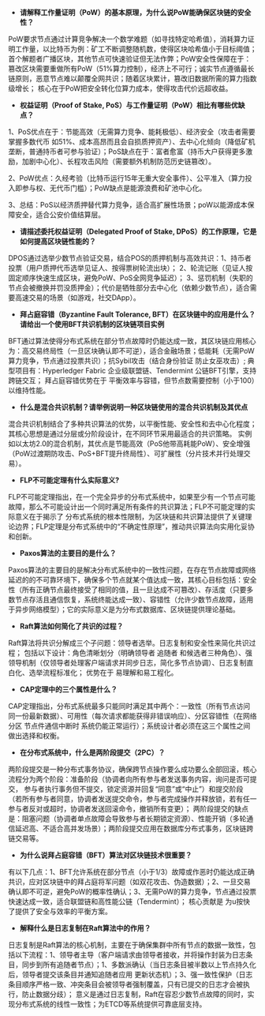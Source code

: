 - **请解释工作量证明（PoW）的基本原理，为什么说PoW能确保区块链的安全性？**

PoW要求节点通过计算竞争解决一个数学难题（如寻找特定哈希值），消耗算力证明工作量，以比特币为例：矿工不断调整随机数，使得区块哈希值小于目标阈值；首个解题者广播区块，其他节点可快速验证但无法作弊；PoW安全性保障在于：篡改区块需要重做所有PoW（51%算力控制），经济上不可行；诚实节点遵循最长链原则，恶意节点难以颠覆全网共识；随着区块累计，篡改旧数据所需的算力指数级增长；  核心在于PoW把安全转化位算力成本，使得攻击代价远超收益。

- **权益证明（Proof of Stake, PoS）与工作量证明（PoW）相比有哪些优缺点？**

1、PoS优点在于：节能高效（无需算力竞争、能耗极低）、经济安全（攻击者需要掌握多数代币 如51%、成本高昂而且会自损质押资产）、去中心化倾向（降低矿机垄断，普通持币者可参与验证）；PoS缺点在于：富者愈富（持币大户获得更多激励，加剧中心化）、长程攻击风险（需要额外机制防范历史链篡改）。

2、PoW优点：久经考验（比特币运行15年无重大安全事件）、公平准入（算力投入即参与权、无代币门槛）；PoW缺点是能源浪费和矿池中心化。

3、总结：PoS以经济质押替代算力竞争，适合高扩展性场景；poW以能源成本保障安全，适合公安价值结算层。

- **请描述委托权益证明（Delegated Proof of Stake, DPoS）的工作原理，它是如何提高区块链性能的？**

DPOS通过选举少数节点验证交易，结合POS的质押机制与高效共识：1、持币者投票（用户质押代币选举见证人、按得票树轮流出块）； 2、轮流记账（见证人按固定顺序快速生成区块，避免PoW、PoS全网竞争延迟）； 3、惩罚机制（失职的节点会被撤换并罚没质押金）；代价是牺牲部分去中心化（依赖少数节点），适合需要高速交易的场景（如游戏，社交DApp）。

- **拜占庭容错（Byzantine Fault Tolerance, BFT）在区块链中的应用是什么？请给出一个使用BFT共识机制的区块链项目实例**

BFT通过算法使得分布式系统在部分节点故障时仍能达成一致，其区块链应用核心为：高交易终局性（一旦区块确认即不可逆），适合金融场景；低能耗（无需PoW算力竞争，节点通过投票共识）；抗Sybil攻击（结合身份验证 防止女巫攻击）; 典型项目有：Hyperledger Fabric 企业级联盟链、Tendermint 公链BFT引擎，支持跨链交互；  拜占庭容错优势在于 平衡效率与容错，但节点数需要控制（小于100）以维持性能。

- **什么是混合共识机制？请举例说明一种区块链使用的混合共识机制及其优点**

混合共识机制结合了多种共识算法的优势，以平衡性能、安全性和去中心化程度；其核心思想是通过分层或分阶段设计，在不同环节采用最适合的共识策略。 实例如以太坊2.0的混合机制，其优点是节能高效（PoS他带高耗能PoW）、安全增强（PoW过渡期防攻击、PoS+BFT提升终局性）、可扩展性（分片技术并行处理交易）。

- **FLP不可能定理有什么实际意义?**

FLP不可能定理指出，在一个完全异步的分布式系统中，如果至少有一个节点可能故障，那么不可能设计出一个同时满足所有条件的共识算法；FLP不可能定理的实际意义在于揭示了 分布式系统的根本性限制，为区块链和共识算法提供了关键理论边界；FLP定理是分布式系统中的“不确定性原理”，推动共识算法向实用化妥协和创新。

- **Paxos算法的主要目的是什么？**

Paxos算法的主要目的是解决分布式系统中的一致性问题，在存在节点故障或网络延迟的的不可靠环境下，确保多个节点就某个值达成一致，其核心目标包括：安全性（所有正确节点最终接受了相同的值，且一旦达成不可篡改）、存活度（只要多数节点存活且通信恢复，系统终能达成一致）、容错性（允许少数节点故障，适用于异步网络模型）；它的实际意义是为分布式数据库、区块链提供理论基础。

- **Raft算法如何简化了共识的过程？**

Raft算法将共识分解成三个子问题：领导者选举。日志复制和安全性来简化共识过程； 包括以下设计：角色清晰划分（明确领导者 追随者 和候选者三种角色）、强领导机制（仅领导者处理客户端请求并同步日志，简化多节点协调）、日志复制直白化、选举流程标准化； 优势在于 易理解和易工程化。

- **CAP定理中的三个属性是什么？**

CAP定理指出，分布式系统最多只能同时满足其中两个：一致性（所有节点访问同一份最新数据）、可用性（每次请求都能获得非错误响应）、分区容错性（在网络分区 节点件通信中断时 系统仍能正常运行）；系统设计者必须在这三个属性之间做出选择和权衡。

- **在分布式系统中，什么是两阶段提交（2PC）？**

两阶段提交是一种分布式事务协议，确保跨节点操作要么成功要么全部回滚，核心流程分为两个阶段：准备阶段（协调者向所有参与者发送事务内容，询问是否可提交， 参与者执行事务但不提交，锁定资源并回复“同意”或“中止”）和提交阶段（若所有参与者同意，协调者发送提交命令，参与者完成操作并释放锁，若有任一参与者反对或超时，协调者发送回滚命令，撤销所有变更）； 两阶段提交的缺点是：阻塞问题（协调者单点故障会导致参与者长期锁定资源）、性能开销（多轮通信延迟高、不适合高并发场景）；两阶段提交应用在数据库分布式事务，区块链跨链交易等。

- **为什么说拜占庭容错（BFT）算法对区块链技术很重要？**

有以下几点：1、BFT允许系统在部分节点（小于1/3）故障或作恶时仍能达成正确共识，应对区块链中的拜占庭将军问题（如双花攻击、伪造数据）；2、一旦交易确认即不可逆，避免PoW的概率性确认；3、无需PoW的算力竞争，节点通过投票快速达成一致，适合联盟链和高性能公链（Tendermint）； 核心贡献是 为u按快了提供了安全与效率的平衡方案。

- **解释什么是日志复制在Raft算法中的作用？**

日志复制是Raft算法的核心机制，主要在于确保集群中所有节点的数据一致性，包括以下流程：1、领导者主导（客户端请求由领导者接收，并将操作封装为日志条目，同步到所有追随者节点）；1、多数派确认（当日志条目被半数以上节点持久化后，领导者提交该条目并通知追随者应用 更新状态机）；3、强一致性保护（日志条目顺序严格一致、冲突条目会被领导者强制覆盖，只有已提交的日志才会被执行，防止数据分歧）； 意义是通过日志复制，Raft在容忍少数节点故障的同时，实现分布式系统的线性一致性；为ETCD等系统提供可靠底层支持。

